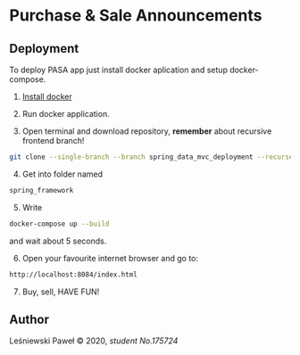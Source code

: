 # Purchase & Sale Announcements 

## Deployment

To deploy PASA app just install docker aplication and setup docker-compose.

1. [Install docker](https://https://www.docker.com/get-started "Install page")

2. Run docker application.

3. Open terminal and download repository, **remember** about recursive frontend branch!

```bash
git clone --single-branch --branch spring_data_mvc_deployment --recurse-submodules -j8 git://github.com/creativecbr/spring_framework.git
```
4. Get into folder named
```bash
spring_framework
```

5. Write 
```bash
docker-compose up --build
``` 
and wait about 5 seconds.

6. Open your favourite internet browser and go to:

```bash
http://localhost:8084/index.html
```

7. Buy, sell, HAVE FUN!

## Author
Leśniewski Paweł © 2020, *student No.175724*
